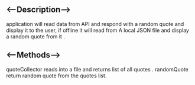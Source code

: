 ## <--Description-->

application will read data from API and respond with a random quote and display it to the user, if offline it will read from A local JSON file and display a random quote from it .



## <--Methods-->
quoteCollector reads into a file and returns list of all quotes .
randomQuote return random quote from the quotes list.